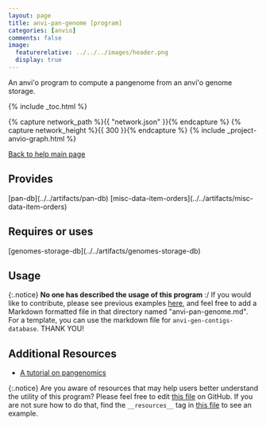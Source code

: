 ```yaml
---
layout: page 
title: anvi-pan-genome [program]
categories: [anvio]
comments: false
image:
  featurerelative: ../../../images/header.png
  display: true
---
```


An anvi&#39;o program to compute a pangenome from an anvi&#39;o genome storage.


{% include _toc.html %}
<div id="svg" class="subnetwork"></div>
{% capture network_path %}{{ "network.json" }}{% endcapture %}
{% capture network_height %}{{ 300 }}{% endcapture %}
{% include _project-anvio-graph.html %}


[Back to help main page](../../)

## Provides

<p style="text-align: left" markdown="1"><span class="artifact-p">[pan-db](../../artifacts/pan-db)</span> <span class="artifact-p">[misc-data-item-orders](../../artifacts/misc-data-item-orders)</span></p>

## Requires or uses

<p style="text-align: left" markdown="1"><span class="artifact-r">[genomes-storage-db](../../artifacts/genomes-storage-db)</span></p>

## Usage


{:.notice}
**No one has described the usage of this program** :/ If you would like to contribute, please see previous examples [here](https://github.com/merenlab/anvio/tree/master/anvio/docs/programs), and feel free to add a Markdown formatted file in that directory named "anvi-pan-genome.md". For a template, you can use the markdown file for `anvi-gen-contigs-database`. THANK YOU!


## Additional Resources


* [A tutorial on pangenomics](http://merenlab.org/2016/11/08/pangenomics-v2/)


{:.notice}
Are you aware of resources that may help users better understand the utility of this program? Please feel free to edit [this file](https://github.com/merenlab/anvio/tree/master/bin/anvi-pan-genome) on GitHub. If you are not sure how to do that, find the `__resources__` tag in [this file](https://github.com/merenlab/anvio/blob/master/bin/anvi-interactive) to see an example.
